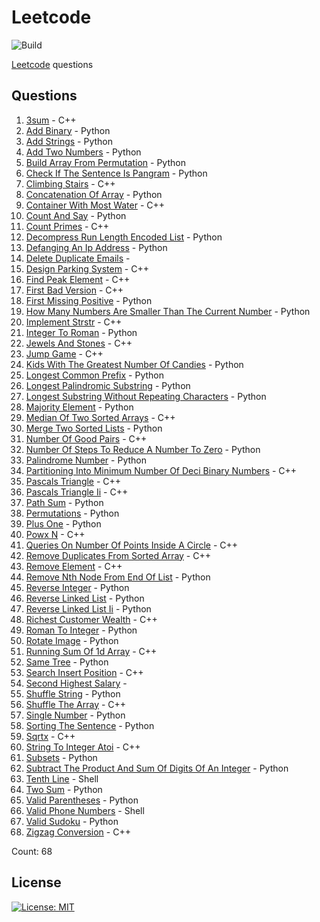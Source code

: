 # Leetcode

![Build](https://github.com/Zeyu-Li/leetcode/workflows/Generate%20MD/badge.svg)

[Leetcode](https://leetcode.com/) questions



## Questions 
 1. [3sum](https://leetcode.com/problems/3sum) - C++ 
 2. [Add Binary](https://leetcode.com/problems/add-binary) - Python 
 3. [Add Strings](https://leetcode.com/problems/add-strings) - Python 
 4. [Add Two Numbers](https://leetcode.com/problems/add-two-numbers) - Python 
 5. [Build Array From Permutation](https://leetcode.com/problems/build-array-from-permutation) - Python 
 6. [Check If The Sentence Is Pangram](https://leetcode.com/problems/check-if-the-sentence-is-pangram) - Python 
 7. [Climbing Stairs](https://leetcode.com/problems/climbing-stairs) - C++ 
 8. [Concatenation Of Array](https://leetcode.com/problems/concatenation-of-array) - Python 
 9. [Container With Most Water](https://leetcode.com/problems/container-with-most-water) - C++ 
 10. [Count And Say](https://leetcode.com/problems/count-and-say) - Python 
 11. [Count Primes](https://leetcode.com/problems/count-primes) - C++ 
 12. [Decompress Run Length Encoded List](https://leetcode.com/problems/decompress-run-length-encoded-list) - Python 
 13. [Defanging An Ip Address](https://leetcode.com/problems/defanging-an-ip-address) - Python 
 14. [Delete Duplicate Emails](https://leetcode.com/problems/delete-duplicate-emails) -  
 15. [Design Parking System](https://leetcode.com/problems/design-parking-system) - C++ 
 16. [Find Peak Element](https://leetcode.com/problems/find-peak-element) - C++ 
 17. [First Bad Version](https://leetcode.com/problems/first-bad-version) - C++ 
 18. [First Missing Positive](https://leetcode.com/problems/first-missing-positive) - Python 
 19. [How Many Numbers Are Smaller Than The Current Number](https://leetcode.com/problems/how-many-numbers-are-smaller-than-the-current-number) - Python 
 20. [Implement Strstr](https://leetcode.com/problems/implement-strstr) - C++ 
 21. [Integer To Roman](https://leetcode.com/problems/integer-to-roman) - Python 
 22. [Jewels And Stones](https://leetcode.com/problems/jewels-and-stones) - C++ 
 23. [Jump Game](https://leetcode.com/problems/jump-game) - C++ 
 24. [Kids With The Greatest Number Of Candies](https://leetcode.com/problems/kids-with-the-greatest-number-of-candies) - Python 
 25. [Longest Common Prefix](https://leetcode.com/problems/longest-common-prefix) - Python 
 26. [Longest Palindromic Substring](https://leetcode.com/problems/longest-palindromic-substring) - Python 
 27. [Longest Substring Without Repeating Characters](https://leetcode.com/problems/longest-substring-without-repeating-characters) - Python 
 28. [Majority Element](https://leetcode.com/problems/majority-element) - Python 
 29. [Median Of Two Sorted Arrays](https://leetcode.com/problems/median-of-two-sorted-arrays) - C++ 
 30. [Merge Two Sorted Lists](https://leetcode.com/problems/merge-two-sorted-lists) - Python 
 31. [Number Of Good Pairs](https://leetcode.com/problems/number-of-good-pairs) - C++ 
 32. [Number Of Steps To Reduce A Number To Zero](https://leetcode.com/problems/number-of-steps-to-reduce-a-number-to-zero) - Python 
 33. [Palindrome Number](https://leetcode.com/problems/palindrome-number) - Python 
 34. [Partitioning Into Minimum Number Of Deci Binary Numbers](https://leetcode.com/problems/partitioning-into-minimum-number-of-deci-binary-numbers) - C++ 
 35. [Pascals Triangle](https://leetcode.com/problems/pascals-triangle) - C++ 
 36. [Pascals Triangle Ii](https://leetcode.com/problems/pascals-triangle-ii) - C++ 
 37. [Path Sum](https://leetcode.com/problems/path-sum) - Python 
 38. [Permutations](https://leetcode.com/problems/permutations) - Python 
 39. [Plus One](https://leetcode.com/problems/plus-one) - Python 
 40. [Powx N](https://leetcode.com/problems/powx-n) - C++ 
 41. [Queries On Number Of Points Inside A Circle](https://leetcode.com/problems/queries-on-number-of-points-inside-a-circle) - C++ 
 42. [Remove Duplicates From Sorted Array](https://leetcode.com/problems/remove-duplicates-from-sorted-array) - C++ 
 43. [Remove Element](https://leetcode.com/problems/remove-element) - C++ 
 44. [Remove Nth Node From End Of List](https://leetcode.com/problems/remove-nth-node-from-end-of-list) - Python 
 45. [Reverse Integer](https://leetcode.com/problems/reverse-integer) - Python 
 46. [Reverse Linked List](https://leetcode.com/problems/reverse-linked-list) - Python 
 47. [Reverse Linked List Ii](https://leetcode.com/problems/reverse-linked-list-ii) - Python 
 48. [Richest Customer Wealth](https://leetcode.com/problems/richest-customer-wealth) - C++ 
 49. [Roman To Integer](https://leetcode.com/problems/roman-to-integer) - Python 
 50. [Rotate Image](https://leetcode.com/problems/rotate-image) - Python 
 51. [Running Sum Of 1d Array](https://leetcode.com/problems/running-sum-of-1d-array) - C++ 
 52. [Same Tree](https://leetcode.com/problems/same-tree) - Python 
 53. [Search Insert Position](https://leetcode.com/problems/search-insert-position) - C++ 
 54. [Second Highest Salary](https://leetcode.com/problems/second-highest-salary) -  
 55. [Shuffle String](https://leetcode.com/problems/shuffle-string) - Python 
 56. [Shuffle The Array](https://leetcode.com/problems/shuffle-the-array) - C++ 
 57. [Single Number](https://leetcode.com/problems/single-number) - Python 
 58. [Sorting The Sentence](https://leetcode.com/problems/sorting-the-sentence) - Python 
 59. [Sqrtx](https://leetcode.com/problems/sqrtx) - C++ 
 60. [String To Integer Atoi](https://leetcode.com/problems/string-to-integer-atoi) - C++ 
 61. [Subsets](https://leetcode.com/problems/subsets) - Python 
 62. [Subtract The Product And Sum Of Digits Of An Integer](https://leetcode.com/problems/subtract-the-product-and-sum-of-digits-of-an-integer) - Python 
 63. [Tenth Line](https://leetcode.com/problems/tenth-line) - Shell 
 64. [Two Sum](https://leetcode.com/problems/two-sum) - Python 
 65. [Valid Parentheses](https://leetcode.com/problems/valid-parentheses) - Python 
 66. [Valid Phone Numbers](https://leetcode.com/problems/valid-phone-numbers) - Shell 
 67. [Valid Sudoku](https://leetcode.com/problems/valid-sudoku) - Python 
 68. [Zigzag Conversion](https://leetcode.com/problems/zigzag-conversion) - C++ 

Count: 68


## License

[![License: MIT](https://img.shields.io/badge/License-MIT-blue.svg)](https://opensource.org/licenses/MIT)